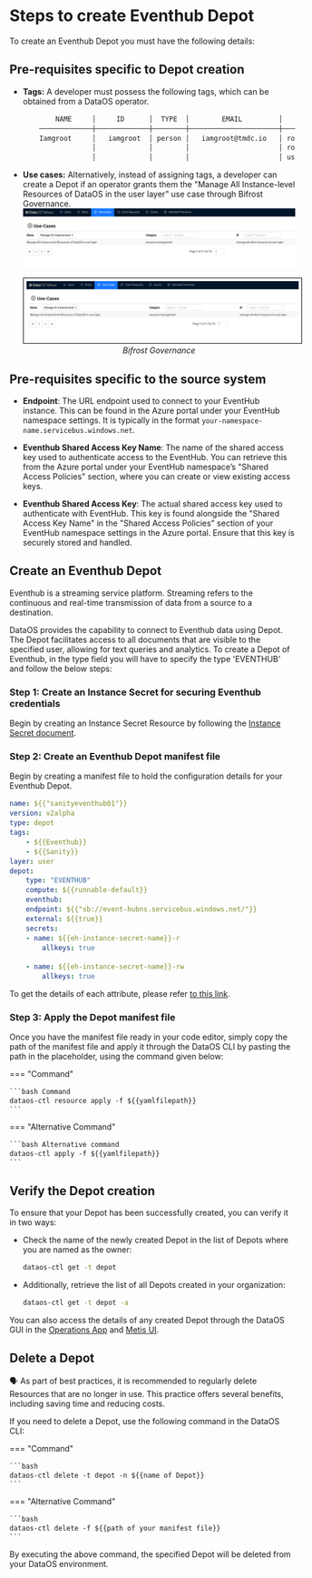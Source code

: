 # Steps to create Eventhub Depot

To create an Eventhub Depot you must have the following details:

## Pre-requisites specific to Depot creation

- **Tags:** A developer must possess the following tags, which can be obtained from a DataOS operator.

    ```bash
            NAME     │     ID      │  TYPE  │        EMAIL         │              TAGS               
        ─────────────┼─────────────┼────────┼──────────────────────┼─────────────────────────────────
        Iamgroot     │   iamgroot  │ person │   iamgroot@tmdc.io   │ roles:id:data-dev,                            
                     │             │        │                      │ roles:id:user,                  
                     │             │        │                      │ users:id:iamgroot  
    ```

- **Use cases:** Alternatively, instead of assigning tags, a developer can create a Depot if an operator grants them the "Manage All Instance-level Resources of DataOS in the user layer" use case through Bifrost Governance.![](/usecase2.png)

    <center>
    <img src="/resources/depot/usecase2.png" alt="Bifrost Governance" style="width:60rem; border: 1px solid black; padding: 5px;" />
    <figcaption><i>Bifrost Governance</i></figcaption>
    </center>

## Pre-requisites specific to the source system

- **Endpoint**: The URL endpoint used to connect to your EventHub instance. This can be found in the Azure portal under your EventHub namespace settings. It is typically in the format `your-namespace-name.servicebus.windows.net`.

- **Eventhub Shared Access Key Name**: The name of the shared access key used to authenticate access to the EventHub. You can retrieve this from the Azure portal under your EventHub namespace’s "Shared Access Policies" section, where you can create or view existing access keys.

- **Eventhub Shared Access Key**: The actual shared access key used to authenticate with EventHub. This key is found alongside the "Shared Access Key Name" in the "Shared Access Policies" section of your EventHub namespace settings in the Azure portal. Ensure that this key is securely stored and handled.

## Create an Eventhub Depot

Eventhub is a streaming service platform. Streaming refers to the continuous and real-time transmission of data from a source to a destination. 

DataOS provides the capability to connect to Eventhub data using Depot. The Depot facilitates access to all documents that are visible to the specified user, allowing for text queries and analytics. To create a Depot of Eventhub, in the type field you will have to specify the type 'EVENTHUB' and follow the below steps:

### **Step 1: Create an Instance Secret for securing Eventhub credentials**

Begin by creating an Instance Secret Resource by following the [Instance Secret document](/resources/instance_secret/index#abfss).

### **Step 2: Create an Eventhub Depot manifest file**

Begin by creating a manifest file to hold the configuration details for your Eventhub Depot.


```yaml 
name: ${{"sanityeventhub01"}}
version: v2alpha
type: depot
tags:
    - ${{Eventhub}}
    - ${{Sanity}}
layer: user
depot:
    type: "EVENTHUB"
    compute: ${{runnable-default}}
    eventhub:
    endpoint: ${{"sb://event-hubns.servicebus.windows.net/"}}
    external: ${{true}}
    secrets:
    - name: ${{eh-instance-secret-name}}-r
        allkeys: true

    - name: ${{eh-instance-secret-name}}-rw
        allkeys: true
```
To get the details of each attribute, please refer [to this link](/resources/depot/configurations).


### **Step 3: Apply the Depot manifest file**

Once you have the manifest file ready in your code editor, simply copy the path of the manifest file and apply it through the DataOS CLI by pasting the path in the placeholder, using the command given below:

=== "Command"

    ```bash Command
    dataos-ctl resource apply -f ${{yamlfilepath}}
    ```

=== "Alternative Command"

    ```bash Alternative command
    dataos-ctl apply -f ${{yamlfilepath}}
    ```


## Verify the Depot creation

To ensure that your Depot has been successfully created, you can verify it in two ways:

- Check the name of the newly created Depot in the list of Depots where you are named as the owner:

    ```bash
    dataos-ctl get -t depot
    ```

- Additionally, retrieve the list of all Depots created in your organization:

    ```bash
    dataos-ctl get -t depot -a
    ```

You can also access the details of any created Depot through the DataOS GUI in the [Operations App](https://dataos.info/interfaces/operations/) and [Metis UI](https://dataos.info/interfaces/metis/).

## Delete a Depot

<aside class="callout">
🗣️ As part of best practices, it is recommended to regularly delete Resources that are no longer in use. This practice offers several benefits, including saving time and reducing costs.
</aside>

If you need to delete a Depot, use the following command in the DataOS CLI:

=== "Command"

    ```bash 
    dataos-ctl delete -t depot -n ${{name of Depot}}
    ```
=== "Alternative Command"

    ```bash 
    dataos-ctl delete -f ${{path of your manifest file}}
    ```


By executing the above command, the specified Depot will be deleted from your DataOS environment.